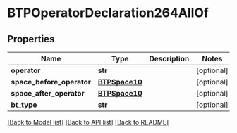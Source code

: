 # BTPOperatorDeclaration264AllOf

## Properties
Name | Type | Description | Notes
------------ | ------------- | ------------- | -------------
**operator** | **str** |  | [optional] 
**space_before_operator** | [**BTPSpace10**](BTPSpace10.md) |  | [optional] 
**space_after_operator** | [**BTPSpace10**](BTPSpace10.md) |  | [optional] 
**bt_type** | **str** |  | [optional] 

[[Back to Model list]](../README.md#documentation-for-models) [[Back to API list]](../README.md#documentation-for-api-endpoints) [[Back to README]](../README.md)


